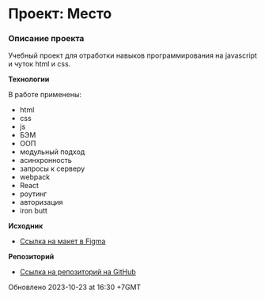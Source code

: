 # Проект: Место

### Описание проекта

Учебный проект для отработки навыков программирования на javascript и чуток html и css.

**Технологии**

В работе применены:

- html
- css
- js
- БЭМ
- ООП
- модульный подход
- асинхронность
- запросы к серверу
- webpack
- React
- роутинг
- авторизация
- iron butt

**Исходник**

- [Ссылка на макет в Figma](https://www.figma.com/file/2cn9N9jSkmxD84oJik7xL7/JavaScript.-Sprint-4?node-id=0%3A1)

**Репозиторий**

- [Ссылка на репозиторий на GitHub](https://github.com/SergeyKardashev/express-mesto-gha)

Обновлено 2023-10-23 at 16:30 +7GMT
